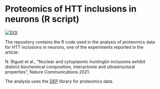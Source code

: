 # Proteomics of HTT inclusions in neurons (R script)

[![DOI](https://zenodo.org/badge/DOI/10.5281/zenodo.5469407.svg)](https://doi.org/10.5281/zenodo.5469407)

The repository contains the R code used in the analysis of proteomics data for HTT inclusions in neurons, one of the experiments reported in the article:

N. Riguet et al., "Nuclear and cytoplasmic huntingtin inclusions exhibit distinct biochemical composition, interactome and ultrastructural properties", Nature Communications 2021. 

The analysis uses the [DEP](https://bioconductor.org/packages/devel/bioc/vignettes/DEP/inst/doc/DEP.html) library for proteomics data. 
